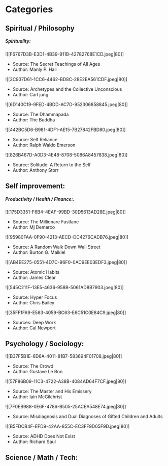
# Categories
## **Spiritual / Philosophy**
##### Spirituality:

![[F6767D3B-E3D1-4B39-911B-42782768E1CD.jpeg|80]]
- Source: The Secret Teachings of All Ages
- Author: Manly P. Hall

![[3C937D61-1CC6-4462-BD8C-28E2EA561CDF.jpeg|80]]
- Source: Archetypes and the Collective Unconscious
- Author: Carl jung

![[6D140C19-9FED-4BDD-AC7D-952306858845.jpeg|80]]
- Source: The Dhammapada
- Author: The Buddha

![[442BC5D6-B981-4DF1-AE15-7B27842FBD80.jpeg|80]]
- Source: Self Reliance
- Author: Ralph Waldo Emerson

![[826B467D-A0D3-4E48-8708-5086A8457838.jpeg|80]]
- Source: Solitude: A Return to the Self
- Author: Anthony Storr

## **Self improvement:**
##### **Productivity / Health / Finance:**.

![[175D3351-F6B4-4EAF-99BD-30D5613AD28E.jpeg|80]]
- Source: The Millionare Fastlane
- Author: Mj Demarco

![[95980FAA-0F90-4213-AECD-DC4276CADB76.jpeg|80]]
- Source: A Random Walk Down Wall Street
- Author: Burton G. Malkiel

![[AB4EE275-0551-4D7C-96F0-0AC9EE03EDF3.jpeg|80]]
- Source: Atomic Habits
- Author: James Clear

![[545C211F-13E5-4636-958B-5061AD8B7903.jpeg|80]]
- Source: Hyper Focus
- Author: Chris Bailey

![[35FF1FA9-E583-4059-BC63-E6C51C0E84C9.jpeg|80]]
- Sources: Deep Work
- Author: Cal Newport

## **Psychology / Sociology:**

![[B37F5B1E-6D6A-4011-81B7-583694F01708.jpeg|80]]
- Source: The Crowd
- Author: Gustave Le Bon

![[57F86B09-11C3-4722-A38B-4084AD64F7CF.jpeg|80]]
- Source: The Master and His Emissery
- Author: Iain McGilchrist

![[7F0EB988-0E6F-4786-B505-25ACEA548E74.jpeg|80]]
- Source: Misdiagnosis and Dual Diagnoses of Gifted Children and Adults

![[B5FDCB4F-EFD9-42AA-855C-EC3FF9D05F9D.jpeg|80]]
- Source: ADHD Does Not Exist
- Author: Richard Saul

## **Science / Math / Tech:**
